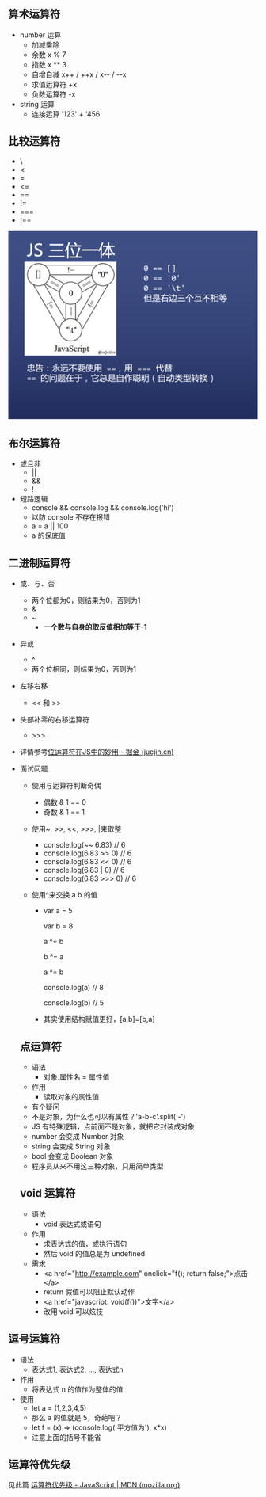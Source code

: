 ## 算术运算符

* number 运算
  * 加减乘除
  * 余数 x % 7
  * 指数 x ** 3
  * 自增自减 x++ / ++x / x-- / --x
  * 求值运算符 +x
  * 负数运算符 -x
* string 运算
  * 连接运算 '123' + '456'

##  比较运算符

* \\
* <
* =
* <=
* ==
* !=
* ===
* !==

![pic15](images/pic15.png)

## 布尔运算符

* 或且非
  * ||
  * &&
  * !
* 短路逻辑
  * console && console.log && console.log('hi')
  * 以防 console 不存在报错
  * a = a || 100
  * a 的保底值

## 二进制运算符

* 或、与、否
  * 两个位都为0，则结果为0，否则为1
  * &
  * ~
    * **一个数与自身的取反值相加等于-1**
* 异或
  * ^
  * 两个位相同，则结果为0，否则为1

* 左移右移
  * << 和 >>
* 头部补零的右移运算符
  * \>>>
* 详情参考[位运算符在JS中的妙用 - 掘金 (juejin.cn)](https://juejin.cn/post/6844903568906911752)

* 面试问题

  * 使用与运算符判断奇偶
    * 偶数 & 1 == 0 
    * 奇数 & 1 == 1
  * 使用~, >>, <<, >>>, |来取整
    * console.log(~~ 6.83)  // 6
    * console.log(6.83 >> 0) // 6
    * console.log(6.83 << 0) // 6
    * console.log(6.83 | 0)  // 6
    * console.log(6.83 >>> 0)  // 6

  * 使用^来交换 a b 的值

    * var a = 5

      var b = 8

      a ^= b

      b ^= a

      a ^= b

      console.log(a)  // 8

      console.log(b)  // 5

    * 其实使用结构赋值更好，[a,b]=[b,a]

  ## 点运算符

  * 语法
    * 对象.属性名 = 属性值
  * 作用
    * 读取对象的属性值
  * 有个疑问
  * 不是对象，为什么也可以有属性？'a-b-c'.split('-')
  * JS 有特殊逻辑，点前面不是对象，就把它封装成对象
  * number 会变成 Number 对象
  * string 会变成 String 对象
  * bool 会变成 Boolean 对象
  * 程序员从来不用这三种对象，只用简单类型

  ## void 运算符 

  * 语法
    * void 表达式或语句
  * 作用
    * 求表达式的值，或执行语句
    * 然后 void 的值总是为 undefined
  * 需求
    * \<a href="http://example.com" onclick="f(); return false;">点击\</a>
    * return 假值可以阻止默认动作
    * \<a href="javascript: void(f())">文字\</a>
    * 改用 void 可以炫技

##  逗号运算符

* 语法
  * 表达式1, 表达式2, ..., 表达式n
* 作用
  * 将表达式 n 的值作为整体的值
* 使用
  * let a = (1,2,3,4,5)
  * 那么 a 的值就是 5，奇葩吧？
  * let f = (x) => (console.log('平方值为'), x*x)
  * 注意上面的括号不能省

## 运算符优先级

见此篇 [运算符优先级 - JavaScript | MDN (mozilla.org)](https://developer.mozilla.org/zh-CN/docs/Web/JavaScript/Reference/Operators/Operator_Precedence#table)



